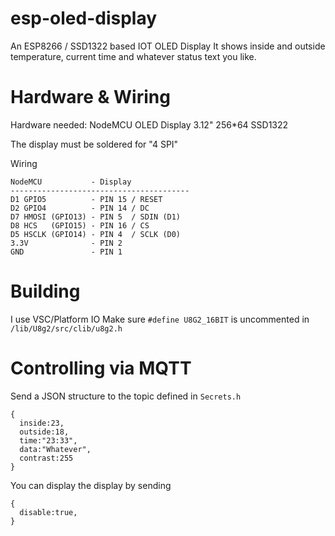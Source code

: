 # esp-oled-display
An ESP8266 / SSD1322 based IOT OLED Display
It shows inside and outside temperature, current time and whatever status text you like.

# Hardware & Wiring
Hardware needed:
NodeMCU
OLED Display 3.12" 256*64 SSD1322

The display must be soldered for "4 SPI"


Wiring
```
NodeMCU           - Display
----------------------------------------
D1 GPIO5          - PIN 15 / RESET
D2 GPIO4          - PIN 14 / DC
D7 HMOSI (GPIO13) - PIN 5  / SDIN (D1)
D8 HCS   (GPIO15) - PIN 16 / CS	
D5 HSCLK (GPIO14) - PIN 4  / SCLK (D0)
3.3V              - PIN 2
GND               - PIN 1
```


# Building
I use VSC/Platform IO
Make sure `#define U8G2_16BIT` is uncommented in `/lib/U8g2/src/clib/u8g2.h`
# Controlling via MQTT

Send a JSON structure to the topic defined in `Secrets.h`
```
{
  inside:23, 
  outside:18, 
  time:"23:33", 
  data:"Whatever", 
  contrast:255
}
```

You can display the display by sending
```
{
  disable:true, 
}
```
